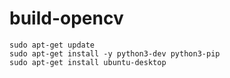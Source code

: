 # build-opencv

```
sudo apt-get update
sudo apt-get install -y python3-dev python3-pip
sudo apt-get install ubuntu-desktop
```
